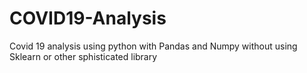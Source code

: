 # COVID19-Analysis


<p> Covid 19 analysis using python with Pandas and Numpy without using Sklearn or other sphisticated library</p>
